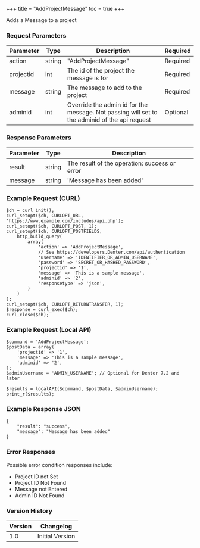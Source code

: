 +++
title = "AddProjectMessage"
toc = true
+++

Adds a Message to a project

### Request Parameters

| Parameter | Type | Description | Required |
| --------- | ---- | ----------- | -------- |
| action | string | "AddProjectMessage" | Required |
| projectid | int | The id of the project the message is for | Required |
| message | string | The message to add to the project | Required |
| adminid | int | Override the admin id for the message. Not passing will set to the adminid of the api request | Optional |

### Response Parameters

| Parameter | Type | Description |
| --------- | ---- | ----------- |
| result | string | The result of the operation: success or error |
| message | string | 'Message has been added' |


### Example Request (CURL)

```
$ch = curl_init();
curl_setopt($ch, CURLOPT_URL, 'https://www.example.com/includes/api.php');
curl_setopt($ch, CURLOPT_POST, 1);
curl_setopt($ch, CURLOPT_POSTFIELDS,
    http_build_query(
        array(
            'action' => 'AddProjectMessage',
            // See https://developers.Denter.com/api/authentication
            'username' => 'IDENTIFIER_OR_ADMIN_USERNAME',
            'password' => 'SECRET_OR_HASHED_PASSWORD',
            'projectid' => '1',
            'message' => 'This is a sample message',
            'adminid' => '2',
            'responsetype' => 'json',
        )
    )
);
curl_setopt($ch, CURLOPT_RETURNTRANSFER, 1);
$response = curl_exec($ch);
curl_close($ch);
```


### Example Request (Local API)

```
$command = 'AddProjectMessage';
$postData = array(
    'projectid' => '1',
    'message' => 'This is a sample message',
    'adminid' => '2',
);
$adminUsername = 'ADMIN_USERNAME'; // Optional for Denter 7.2 and later

$results = localAPI($command, $postData, $adminUsername);
print_r($results);
```


### Example Response JSON

```
{
    "result": "success",
    "message": "Message has been added"
}
```


### Error Responses

Possible error condition responses include:

* Project ID not Set
* Project ID Not Found
* Message not Entered
* Admin ID Not Found


### Version History

| Version | Changelog |
| ------- | --------- |
| 1.0 | Initial Version |
